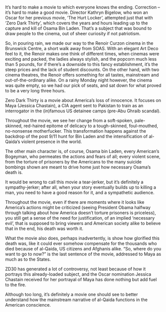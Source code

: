 It’s hard to make a movie to which everyone knows the ending. Correction – it’s hard to make a good movie. Director Kathryn Bigelow, who won an Oscar for her previous movie, ‘The Hurt Locker’, attempted just that with ‘Zero Dark Thirty’, which covers the years and hours leading up to the capture and kill of Osama Bin Laden. That’s a subject that was bound to draw people to the cinema, out of sheer curiosity if not patriotism.

So, in pouring rain, we made our way to the Renoir Curzon cinema in the Brunswick Centre, a short walk away from SOAS. With an elegant Art Deco feel to it, the Renoir makes one think of different times, when cinemas were exciting and packed, the ladies always stylish, and the popcorn much less than 5 pounds, for if there’s a downside to this fancy establishment, it’s the steep prices and the lack of student discounts.
On the other hand, with two cinema theatres, the Renoir offers something for all tastes, mainstream and out-of-the-ordinary alike. On a rainy Monday night however, the cinema was quite empty, so we had our pick of seats, and sat down for what proved to be a very long three hours.

Zero Dark Thirty is a movie about America’s loss of innocence. It focuses on Maya (Jessica Chastain), a CIA agent sent to Pakistan to train as an interrogator in the (in)famous US detainee camps (pre-Abu Ghraib scandal).

Throughout the movie, we see her change from a soft-spoken, pale-skinned, red-haired epitome of delicacy to a tough-skinned, foul-mouthed, no-nonsense motherfucker. This transformation happens against the backdrop of the post 9/11 hunt for Bin Laden and the intensification of al-Qaida’s violent presence in the world.

The other main character is, of course, Osama bin Laden, every American’s Bogeyman, who permeates the actions and fears of all; every violent scene, from the torture of prisoners by the Americans to the many suicide bombings shown are meant to drive home just how necessary Osama’s death is.

It would be wrong to call this movie a tear-jerker, but it’s definitely a sympathy-jerker; after all, when your story eventually builds up to killing a man, you need to have a good reason for it, and a sympathetic audience.

Throughout the movie, even if there are moments where it looks like America’s actions might be criticized (seeing President Obama halfway through talking about how America doesn’t torture prisoners is priceless), you still get a sense of the need for justification, of an implied ‘necessary evil’, that is supposed to bring viewers and American society alike to believe that in the end, his death was worth it.

What the movie also does, perhaps inadvertently, is show how glorified this death was, like it could ever somehow compensate for the thousands who died because of al-Qaida, US citizens and Afghanis alike. “So, where do you want to go to now?” is the last sentence of the movie, addressed to Maya as much as to the States.

ZD30 has generated a lot of controversy, not least because of how it portrays this already-loaded subject, and the Oscar nomination Jessica Chastain received for her portrayal of Maya has done nothing but add fuel to the fire.

Although too long, it’s definitely a movie one should see to better understand how the mainstream narrative of al-Qaida functions in the American conscience.
